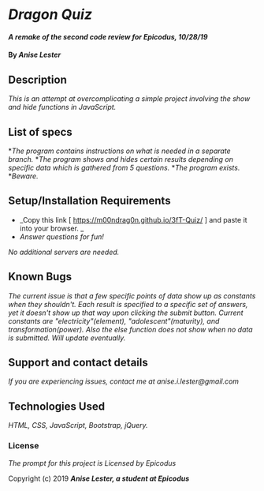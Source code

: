 # _Dragon Quiz_

#### _A remake of the second code review for Epicodus, 10/28/19_

#### By _**Anise Lester**_

## Description

_This is an attempt at overcomplicating a simple project involving the show and hide functions in JavaScript._

## List of specs

*_The program contains instructions on what is needed in a separate branch._
*_The program shows and hides certain results depending on specific data which is gathered from 5 questions._
*_The program exists._
*_Beware._


## Setup/Installation Requirements

* _Copy this link [ https://m00ndrag0n.github.io/3fT-Quiz/ ] and paste it into your browser. _
* _Answer questions for fun!_


_No additional servers are needed._

## Known Bugs

_The current issue is that a few specific points of data show up as constants when they shouldn't. Each result is specified to a specific set of answers, yet it doesn't show up that way upon clicking the submit button. Current constants are "electricity"(element), "adolescent"(maturity), and transformation(power). Also the else function does not show when no data is submitted. Will update eventually._

## Support and contact details

_If you are experiencing issues, contact me at anise.i.lester@gmail.com_

## Technologies Used

_HTML, CSS, JavaScript, Bootstrap, jQuery._

### License

*The prompt for this project is Licensed by Epicodus*

Copyright (c) 2019 **_Anise Lester, a student at Epicodus_**

